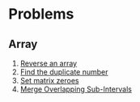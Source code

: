 # Problems

## Array

1.  [Reverse an array](reverse_array.cpp)
2.  [Find the duplicate number](find_duplicate_number.cpp)
3.  [Set matrix zeroes](set_matrix_zeroes.cpp)
4.  [Merge Overlapping Sub-Intervals](merge_intervals.cpp)
